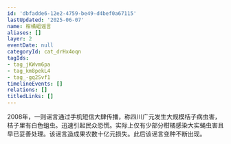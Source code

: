 ```yaml
---
id: 'dbfadde6-12e2-4759-be49-d4bef0a67115'
lastUpdated: '2025-06-07'
name: 柑橘蛆谣言
aliases: []
layer: 2
eventDate: null
categoryId: cat_drHx4oqn
tagIds:
- tag_jKWvm6pa
- tag_km8pekL4
- tag_-gq2Svf1
timelineEvents: []
relations: []
titledLinks: []
---
```

2008年，一则谣言通过手机短信大肆传播，称四川广元发生大规模桔子病虫害，桔子里有白色蛆虫。迅速引起民众恐慌。实际上仅有少部分柑橘感染大实蝇虫害且早已妥善处理。该谣言造成果农数十亿元损失。此后该谣言变种不断出现。
